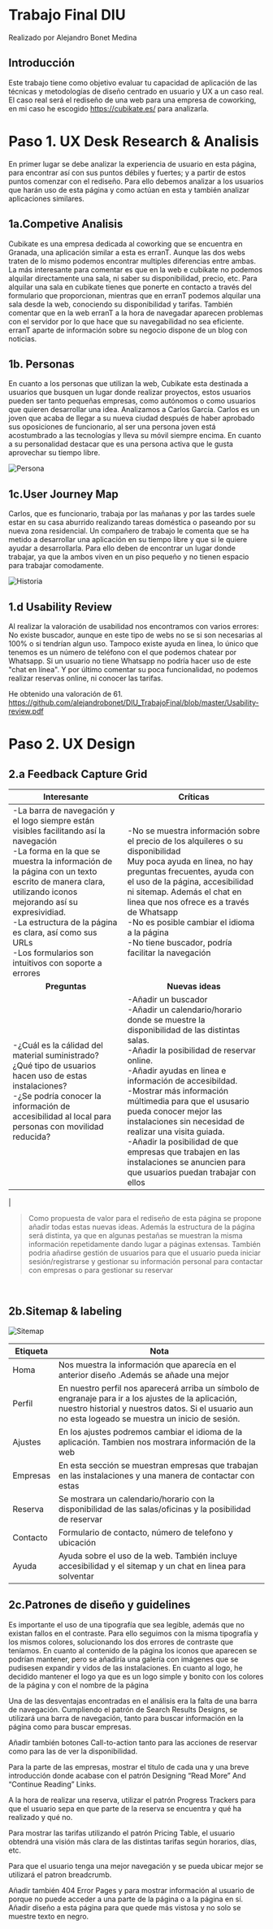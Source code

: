 # Trabajo Final DIU
Realizado por Alejandro Bonet Medina

Introducción
-
Este trabajo tiene como objetivo evaluar tu capacidad de aplicación de las técnicas y metodologías de diseño centrado en usuario y UX a un caso real. El caso real será el rediseño de una web para una empresa de coworking, en mi caso he escogido https://cubikate.es/ para analizarla.

# Paso 1. UX Desk Research & Analisis
En primer lugar se debe analizar la experiencia de usuario en esta página, para encontrar así con sus puntos débiles y fuertes; y a partir de estos puntos comenzar con el rediseño. Para ello debemos analizar a los usuarios que harán uso de esta página y como actúan en esta y también analizar aplicaciones similares.

1a.Competive Analisis
-
Cubikate es una empresa dedicada al coworking que se encuentra en Granada, una aplicación similar a esta es erranT. Aunque las dos webs traten de lo mismo podemos encontrar multiples diferencias entre ambas. La más interesante para comentar es que en la web e cubikate no podemos alquilar directamente una sala, ni saber su disponibilidad, precio, etc. Para alquilar una sala en cubikate tienes que ponerte en contacto a través del formulario que proporcionan, mientras que en erranT podemos alquilar una sala desde la web, conociendo su disponibilidad y tarifas. También comentar que en la web erranT a la hora de navegadar aparecen problemas con el servidor por lo que hace que su navegabilidad no sea eficiente. 
erranT aparte de información sobre su negocio dispone de un blog con noticias.

1b. Personas
-
En cuanto a los personas que utilizan la web, Cubikate esta destinada a usuarios que busquen un lugar donde realizar proyectos, estos usuarios  pueden ser tanto pequeñas empresas, como autónomos o como usuarios que quieren desarrollar una idea.
Analizamos a Carlos García. Carlos es un joven que acaba de llegar a su nueva ciudad después de haber aprobado sus oposiciones de funcionario, al ser una persona joven está acostumbrado a las tecnologías y lleva su móvil siempre encima. En cuanto a su personalidad destacar que es una persona activa que le gusta aprovechar su tiempo libre.

![Persona](IMG/1.png) 

1c.User Journey Map
-
Carlos, que es funcionario, trabaja por las mañanas y por las tardes suele estar en su casa aburrido realizando tareas doméstica o paseando por su nueva zona residencial. Un compañero de trabajo le comenta que se ha metido a desarrollar una aplicación en su tiempo libre y que si le quiere ayudar a desarrollarla. Para ello deben de encontrar un lugar donde trabajar, ya que la ambos viven en un piso pequeño y no tienen espacio para trabajar comodamente. 

![Historia](IMG/Historia.PNG) 

1.d Usability Review
-
Al realizar la valoración de usabilidad nos encontramos con varios errores:
No existe buscador, aunque en este tipo de webs no se si son necesarias al 100% o si tendrían algun uso.
Tampoco existe ayuda en linea, lo único que tenemos es un número de teléfono con el que podemos chatear por Whatsapp. Si un usuario no tiene Whatsapp no podría hacer uso  de este "chat en línea". 
Y por último comentar su poca funcionalidad, no podemos realizar reservas online, ni conocer las tarifas.

He obtenido una valoración de 61.
https://github.com/alejandrobonet/DIU_TrabajoFinal/blob/master/Usability-review.pdf


# Paso 2. UX Design
2.a Feedback Capture Grid
-
| **Interesante**<br>                                                                                                                                                                                                                                                    | **Críticas**<br>                                                                                                                                                                                                                                                                                                                                                 |
|-----|-----|
|  -La barra de navegación y el logo siempre están visibles facilitando así la navegación <br>-La forma en la que se muestra la información de la página con un texto escrito de manera clara, utilizando iconos mejorando así su expresividiad.<br>-La estructura de la página es clara, así como sus URLs<br>-Los formularios son intuitivos con soporte a errores |-No se muestra información sobre el precio de los alquileres o su disponibilidad<br>Muy poca ayuda en linea, no hay preguntas frecuentes, ayuda con el uso de la página, accesibilidad ni sitemap. Además el chat en linea que nos ofrece es a través de Whatsapp <br>-No es posible cambiar el idioma a la página<br> -No tiene buscador, podría facilitar la navegación                                                                   |
| <div align="center">**Preguntas**</div>                                                                                                                                                                                                                                 | <div align="center">**Nuevas ideas**</div>                                                                                                                                                                                                                                                                                                                       |
| -¿Cuál es la cálidad del material suministrado?<br>¿Qué tipo de usuarios hacen uso de estas instalaciones?<br>-¿Se podría conocer la información de accesibilidad al local para personas con movilidad reducida? |-Añadir un buscador <br>-Añadir un calendario/horario donde se muestre la disponibilidad de las distintas salas.<br>-Añadir la posibilidad de reservar online.<br>-Añadir ayudas en linea e información de accesibildad.<br>-Mostrar más información múltimedia para que el ususario pueda conocer mejor las instalaciones sin necesidad de realizar una visita guiada.<br>-Añadir la posibilidad de que empresas que trabajen en las instalaciones se anuncien para que usuarios puedan trabajar con ellos
 |

 > Como propuesta de valor para el rediseño de esta página se propone añadir todas estas nuevas ideas. Además la estructura de la página será distinta, ya que en algunas pestañas se muestran la misma información repetidamente dando lugar a páginas extensas.
 También podria añadirse gestión de usuarios para que el usuario pueda iniciar sesión/registrarse y gestionar su información personal para contactar con empresas o para gestionar su reservar 

<br>

2b.Sitemap & labeling
-
![Sitemap](IMG/Sitemap.png) 


| Etiqueta            | Nota                                                                                                           |
|---------------------|----------------------------------------------------------------------------------------------------------------|
|Homa                 | Nos muestra la información que aparecía en el anterior diseño .Además se añade una mejor                       |                       | galeria.                                                                                                       |
| Perfil              | En nuestro perfil nos aparecerá arriba un símbolo de engranaje para ir a los ajustes de la aplicación, nuestro                           historial y nuestros datos. Si el usuario aun no esta logeado se muestra un inicio de sesión.                                         |
| Ajustes             | En los ajustes podremos cambiar el idioma de la aplicación. Tambien nos mostrara información de la web         |
| Empresas            | En esta sección se muestran empresas que trabajan en las instalaciones y una manera de contactar con estas                             | empresas mediante un formulario                                                                                |
| Reserva             | Se mostrara un calendario/horario con la disponibilidad de las salas/oficinas y la posibilidad de reservar                             | alguna de estas mediante un pago online                                                                        |
| Contacto            | Formulario de contacto, número de telefono y ubicación                                                         |
| Ayuda               | Ayuda sobre el uso de la web. También incluye accesibilidad y el sitemap y un chat en linea para solventar                             | cuestiones                                                                                                     |
                                            
2c.Patrones de diseño y guidelines
-
Es importante el uso de una tipografía que sea legible, además que no existan fallos en el contraste. Para ello seguimos con la misma tipografía y los mismos colores, solucionando los dos errores de contraste que teníamos.
En cuanto al contenido de la página los iconos que aparecen se podrían mantener, pero se añadiría una galería con imágenes que se pudisesen expandir y vidos de las instalaciones.
En cuanto al logo, he decidido mantener el logo ya que es un logo simple y bonito con los colores de la página y con el nombre de la página 

Una de las desventajas encontradas en el análisis era la falta de una barra de navegación. Cumpliendo el patrón de Search Results Designs, se utilizará una barra de navegación, tanto para buscar información en la página como para buscar empresas.

Añadir también botones Call-to-action tanto para las acciones de reservar como para las de ver la disponibilidad.

Para la parte de las empresas, mostrar el titulo de cada una y una breve introducción donde acabase con el patrón Designing “Read More” And “Continue Reading” Links.

A la hora de realizar una reserva, utilizar el patrón Progress Trackers para que el usuario sepa en que parte de la reserva se encuentra y qué ha realizado y qué no. 

Para mostrar las tarifas utilizando el patrón Pricing Table, el usuario obtendrá una visión más clara de las distintas tarifas según horarios, días, etc.

Para que el usuario tenga una mejor navegación y se pueda ubicar mejor se utilizará el patron breadcrumb.

Añadir también 404 Error Pages y para mostrar información al usuario de porque no puede acceder a una parte de la página o a la página en sí. Añadir diseño a esta página para que quede más vistosa y no solo se muestre texto en negro.





